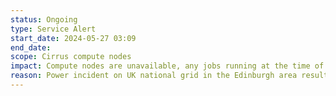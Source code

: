 ```yaml
---
status: Ongoing
type: Service Alert
start_date: 2024-05-27 03:09  
end_date: 
scope: Cirrus compute nodes
impact: Compute nodes are unavailable, any jobs running at the time of the power incident will have failed
reason: Power incident on UK national grid in the Edinburgh area resulted in loss of power to Cirrus compute nodes
---
```

